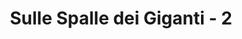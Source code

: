 ---
layout: event
categories: eventolocale
title:  "Sulle Spalle dei Giganti - 2"
CL: Bologna
locandina: /img/eventilocali/2017-SulleSpalleDeiGigantiBO/locandina.png
gallery:
report:
facebook: 
link: 
---